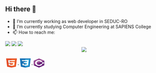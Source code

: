 ## Hi there 👋 

- 🔭 I’m currently working as web developer in SEDUC-RO
- 🌱 I’m currently studying Computer Engineering at SAPIENS College
- 📫 How to reach me:

<div> 
  <a href="https://www.linkedin.com/in/thaísa-camargo-costa" target="_blank"><img src="https://img.shields.io/badge/-LinkedIn-%230077B5?style=for-the-badge&logo=linkedin&logoColor=white" target="_blank"></a> 
  <a href = "mailto:thaisa.computacao@gmail.com"><img src="https://img.shields.io/badge/-Gmail-%23333?style=for-the-badge&logo=gmail&logoColor=white" target="_blank"></a>
  <a href="https://instagram.com/thaired_hersh_" target="_blank"><img src="https://img.shields.io/badge/-Instagram-%23E4405F?style=for-the-badge&logo=instagram&logoColor=white" target="_blank"></a>
</div>

<div align="center">
  <a href="https://github.com/ThaiiRed-Hersh">
  <img height="180em" src="https://github-readme-stats.vercel.app/api?username=ThaiiRed-Hersh&show_icons=true&theme=cobalt&include_all_commits=true&count_private=true"/>
</div>
<div style="display: inline_block"><br>
  <img align="center" alt="Thai-HTML" height="30" width="40" src="https://raw.githubusercontent.com/devicons/devicon/master/icons/html5/html5-original.svg">
  <img align="center" alt="Thai-CSS" height="30" width="40" src="https://raw.githubusercontent.com/devicons/devicon/master/icons/css3/css3-original.svg">
  <img align="center" alt="Thai-Csharp" height="30" width="40" src="https://raw.githubusercontent.com/devicons/devicon/master/icons/csharp/csharp-original.svg">
</div>
